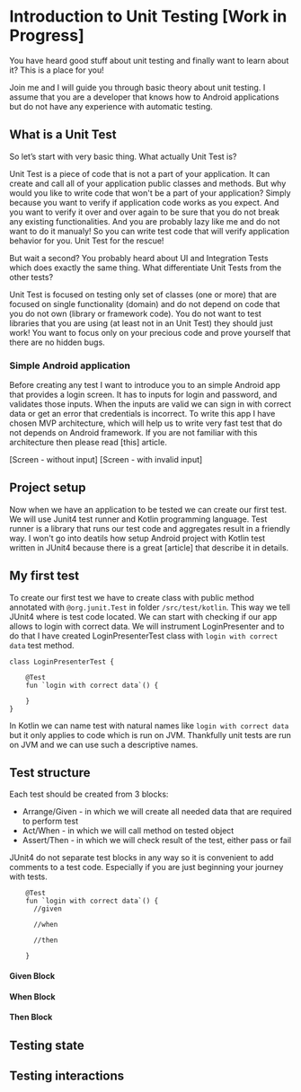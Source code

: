 # Introduction to Unit Testing [Work in Progress]

You have heard good stuff about unit testing and finally want to learn about it? This is a place for you! 

Join me and I will guide you through basic theory about unit testing. I assume that you are a developer that knows how to Android applications but do not have any experience with automatic testing.

## What is a Unit Test

So let’s start with very basic thing. What actually Unit Test is?

Unit Test is a piece of code that is not a part of your application. It can create and call all of your application public classes and methods. But why would you like to write code that won't be a part of your application? Simply because you want to verify if application code works as you expect. And you want to verify it over and over again to be sure that you do not break any existing functionalities. And you are probably lazy like me and do not want to do it manualy! So you can write test code that will verify application behavior for you. Unit Test for the rescue!

But wait a second? You probably heard about UI and Integration Tests which does exactly the same thing. What differentiate Unit Tests from the other tests? 

Unit Test is focused on testing only set of classes (one or more) that are focused on single functionality (domain) and do not depend on code that you do not own (library or framework code). You do not want to test libraries that you are using (at least not in an Unit Test) they should just work! You want to focus only on your precious code and prove yourself that there are no hidden bugs.

### Simple Android application

Before creating any test I want to introduce you to an simple Android app that provides a login screen. It has to inputs for login and password, and validates those inputs. When the inputs are valid we can sign in with correct data or get an error that credentials is incorrect. To write this app I have chosen MVP architecture, which will help us to write very fast test that do not depends on Android framework. If you are not familiar with this architecture then please read [this] article.

[Screen - without input]
[Screen - with invalid input]

## Project setup

Now when we have an application to be tested we can create our first test. We will use Junit4 test runner and Kotlin programming language. Test runner is a library that runs our test code and aggregates result in a friendly way. I won't go into deatils how setup Android project with Kotlin test written in JUnit4 because there is a great [article] that describe it in details.

## My first test

To create our first test we have to create class with public method annotated with `@org.junit.Test` in folder `/src/test/kotlin`. This way we tell JUnit4 where is test code located. We can start with checking if our app allows to login with correct data. We will instrument LoginPresenter and to do that I have created LoginPresenterTest class with `login with correct data` test method.

```
class LoginPresenterTest {

    @Test
    fun `login with correct data`() {
    
    }
}
```

In Kotlin we can name test with natural names like `login with correct data` but it only applies to code which is run on JVM. Thankfully unit tests are run on JVM and we can use such a descriptive names. 

## Test structure

Each test should be created from 3 blocks:

- Arrange/Given - in which we will create all needed data that are required to perform test
- Act/When - in which we will call method on tested object
- Assert/Then - in which we will check result of the test, either pass or fail

JUnit4 do not separate test blocks in any way so it is convenient to add comments to a test code. Especially if you are just beginning your journey with tests.

```
    @Test
    fun `login with correct data`() {
      //given
      
      //when
      
      //then
    
    }
```



#### Given Block

#### When Block

#### Then Block

## Testing state

## Testing interactions



